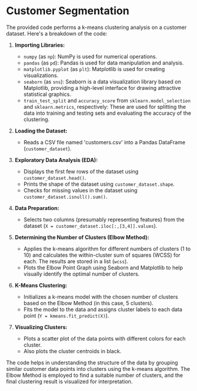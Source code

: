 # Customer Segmentation

The provided code performs a k-means clustering analysis on a customer dataset. Here's a breakdown of the code:

1. **Importing Libraries:**
   - `numpy` (as `np`): NumPy is used for numerical operations.
   - `pandas` (as `pd`): Pandas is used for data manipulation and analysis.
   - `matplotlib.pyplot` (as `plt`): Matplotlib is used for creating visualizations.
   - `seaborn` (as `sns`): Seaborn is a data visualization library based on Matplotlib, providing a high-level interface for drawing attractive statistical graphics.
   - `train_test_split` and `accuracy_score` from `sklearn.model_selection` and `sklearn.metrics`, respectively: These are used for splitting the data into training and testing sets and evaluating the accuracy of the clustering.

2. **Loading the Dataset:**
   - Reads a CSV file named 'customers.csv' into a Pandas DataFrame (`customer_dataset`).

3. **Exploratory Data Analysis (EDA):**
   - Displays the first few rows of the dataset using `customer_dataset.head()`.
   - Prints the shape of the dataset using `customer_dataset.shape`.
   - Checks for missing values in the dataset using `customer_dataset.isnull().sum()`.

4. **Data Preparation:**
   - Selects two columns (presumably representing features) from the dataset (`X = customer_dataset.iloc[:,[3,4]].values`).

5. **Determining the Number of Clusters (Elbow Method):**
   - Applies the k-means algorithm for different numbers of clusters (1 to 10) and calculates the within-cluster sum of squares (WCSS) for each. The results are stored in a list (`wcss`).
   - Plots the Elbow Point Graph using Seaborn and Matplotlib to help visually identify the optimal number of clusters.

6. **K-Means Clustering:**
   - Initializes a k-means model with the chosen number of clusters based on the Elbow Method (in this case, 5 clusters).
   - Fits the model to the data and assigns cluster labels to each data point (`Y = kmeans.fit_predict(X)`).

7. **Visualizing Clusters:**
   - Plots a scatter plot of the data points with different colors for each cluster.
   - Also plots the cluster centroids in black.

The code helps in understanding the structure of the data by grouping similar customer data points into clusters using the k-means algorithm. The Elbow Method is employed to find a suitable number of clusters, and the final clustering result is visualized for interpretation.
